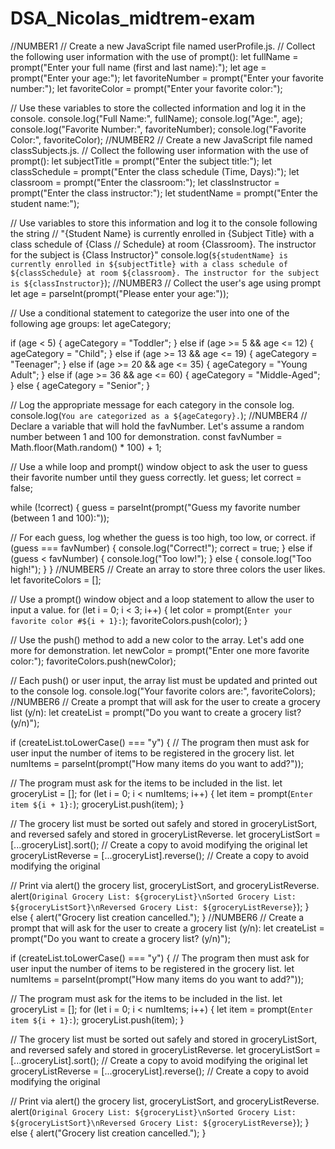 # DSA_Nicolas_midtrem-exam
//NUMBER1
// Create a new JavaScript file named userProfile.js.
// Collect the following user information with the use of prompt():
let fullName = prompt("Enter your full name (first and last name):");
let age = prompt("Enter your age:");
let favoriteNumber = prompt("Enter your favorite number:");
let favoriteColor = prompt("Enter your favorite color:");

// Use these variables to store the collected information and log it in the console.
console.log("Full Name:", fullName);
console.log("Age:", age);
console.log("Favorite Number:", favoriteNumber);
console.log("Favorite Color:", favoriteColor);
//NUMBER2
// Create a new JavaScript file named classSubjects.js.
// Collect the following user information with the use of prompt():
let subjectTitle = prompt("Enter the subject title:");
let classSchedule = prompt("Enter the class schedule (Time, Days):");
let classroom = prompt("Enter the classroom:");
let classInstructor = prompt("Enter the class instructor:");
let studentName = prompt("Enter the student name:");

// Use variables to store this information and log it to the console following the string 
// "{Student Name} is currently enrolled in {Subject Title} with a class schedule of {Class 
// Schedule} at room {Classroom}. The instructor for the subject is {Class Instructor}"
console.log(`${studentName} is currently enrolled in ${subjectTitle} with a class schedule of ${classSchedule} at room ${classroom}. The instructor for the subject is ${classInstructor}`);
//NUMBER3
// Collect the user's age using prompt
let age = parseInt(prompt("Please enter your age:"));

// Use a conditional statement to categorize the user into one of the following age groups:
let ageCategory;

if (age < 5) {
  ageCategory = "Toddler";
} else if (age >= 5 && age <= 12) {
  ageCategory = "Child";
} else if (age >= 13 && age <= 19) {
  ageCategory = "Teenager";
} else if (age >= 20 && age <= 35) {
  ageCategory = "Young Adult";
} else if (age >= 36 && age <= 60) {
  ageCategory = "Middle-Aged";
} else {
  ageCategory = "Senior";
}

// Log the appropriate message for each category in the console log.
console.log(`You are categorized as a ${ageCategory}.`);
//NUMBER4
// Declare a variable that will hold the favNumber.  Let's assume a random number between 1 and 100 for demonstration.
const favNumber = Math.floor(Math.random() * 100) + 1;

// Use a while loop and prompt() window object to ask the user to guess their favorite number until they guess correctly.
let guess;
let correct = false;

while (!correct) {
  guess = parseInt(prompt("Guess my favorite number (between 1 and 100):"));

  // For each guess, log whether the guess is too high, too low, or correct.
  if (guess === favNumber) {
    console.log("Correct!");
    correct = true;
  } else if (guess < favNumber) {
    console.log("Too low!");
  } else {
    console.log("Too high!");
  }
}
//NUMBER5
// Create an array to store three colors the user likes.
let favoriteColors = [];

// Use a prompt() window object and a loop statement to allow the user to input a value.
for (let i = 0; i < 3; i++) {
  let color = prompt(`Enter your favorite color #${i + 1}:`);
  favoriteColors.push(color);
}

// Use the push() method to add a new color to the array.  Let's add one more for demonstration.
let newColor = prompt("Enter one more favorite color:");
favoriteColors.push(newColor);

// Each push() or user input, the array list must be updated and printed out to the console log.
console.log("Your favorite colors are:", favoriteColors);
//NUMBER6
// Create a prompt that will ask for the user to create a grocery list (y/n):
let createList = prompt("Do you want to create a grocery list? (y/n)");

if (createList.toLowerCase() === "y") {
  // The program then must ask for user input the number of items to be registered in the grocery list.
  let numItems = parseInt(prompt("How many items do you want to add?"));

  // The program must ask for the items to be included in the list.
  let groceryList = [];
  for (let i = 0; i < numItems; i++) {
    let item = prompt(`Enter item ${i + 1}:`);
    groceryList.push(item);
  }

  // The grocery list must be sorted out safely and stored in groceryListSort, and reversed safely and stored in groceryListReverse.
  let groceryListSort = [...groceryList].sort(); // Create a copy to avoid modifying the original
  let groceryListReverse = [...groceryList].reverse(); // Create a copy to avoid modifying the original

  // Print via alert() the grocery list, groceryListSort, and groceryListReverse.
  alert(`Original Grocery List: ${groceryList}\nSorted Grocery List: ${groceryListSort}\nReversed Grocery List: ${groceryListReverse}`);
} else {
  alert("Grocery list creation cancelled.");
}
//NUMBER6
// Create a prompt that will ask for the user to create a grocery list (y/n):
let createList = prompt("Do you want to create a grocery list? (y/n)");

if (createList.toLowerCase() === "y") {
  // The program then must ask for user input the number of items to be registered in the grocery list.
  let numItems = parseInt(prompt("How many items do you want to add?"));

  // The program must ask for the items to be included in the list.
  let groceryList = [];
  for (let i = 0; i < numItems; i++) {
    let item = prompt(`Enter item ${i + 1}:`);
    groceryList.push(item);
  }

  // The grocery list must be sorted out safely and stored in groceryListSort, and reversed safely and stored in groceryListReverse.
  let groceryListSort = [...groceryList].sort(); // Create a copy to avoid modifying the original
  let groceryListReverse = [...groceryList].reverse(); // Create a copy to avoid modifying the original

  // Print via alert() the grocery list, groceryListSort, and groceryListReverse.
  alert(`Original Grocery List: ${groceryList}\nSorted Grocery List: ${groceryListSort}\nReversed Grocery List: ${groceryListReverse}`);
} else {
  alert("Grocery list creation cancelled.");
}
